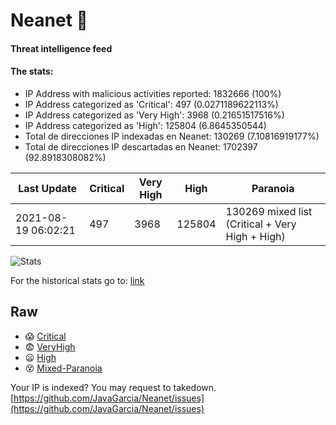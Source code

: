 # Neanet :hocho:
#### Threat intelligence feed
#### The stats:

- IP Address with malicious activities reported: 1832666 (100%)
- IP Address categorized as 'Critical':  497 (0.0271189622113%)
- IP Address categorized as 'Very High':  3968 (0.21651517516%)
- IP Address categorized as 'High':  125804 (6.8645350544)
- Total de direcciones IP indexadas en Neanet:  130269 (7.10816919177%)
- Total de direcciones IP descartadas en Neanet:  1702397 (92.8918308082%)

| Last Update | Critical | Very High | High | Paranoia |
| --- | --- | --- | --- | --- |
| 2021-08-19 06:02:21 | 497 | 3968 | 125804 | 130269 mixed list (Critical + Very High + High)|

![Stats](https://docs.google.com/spreadsheets/d/e/2PACX-1vSnaNMIXVabIpDJjufMlzH7poXnshF3mgd8Is1g9ytUEzVsP5my4Trn8f-xkoLLQ38xpL3HtmUexLo6/pubchart?oid=501124687&format=image)

For the historical stats go to: [link](/stats.csv)
## Raw
- :scream: [Critical](https://raw.githubusercontent.com/JavaGarcia/Neanet/master/blacklists/neanet_critical.txt)
- :fearful: [VeryHigh](https://raw.githubusercontent.com/JavaGarcia/Neanet/master/blacklists/neanet_veryHigh.txtt)
- :frowning: [High](https://raw.githubusercontent.com/JavaGarcia/Neanet/master/blacklists/neanet_high.txt)
- :dizzy_face: [Mixed-Paranoia](https://raw.githubusercontent.com/JavaGarcia/Neanet/master/blacklists/neanet_all.txt)


Your IP is indexed? You may request to takedown. [https://github.com/JavaGarcia/Neanet/issues](https://github.com/JavaGarcia/Neanet/issues)





















































































































































































































































































































































































































































































































































































































































































































































































































































































































































































































































































































































































































































































































































































































































































































































































































































































































































































































































































































































































































































































































































































































































































































































































































































































































































































































































































































































































































































































































































































































































































































































































































































































































































































































































































































































































































































































































































































































































































































































































































































































































































































































































































































































































































































































































































































































































































































































































































































































































































































































































































































































































































































































































































































































































































































































































































































































































































































































































































































































































































































































































































































































































































































































































































































































































































































































































































































































































































































































































































































































































































































































































































































































































































































































































































































































































































































































































































































































































































































































































































































































































































































































































































































































































































































